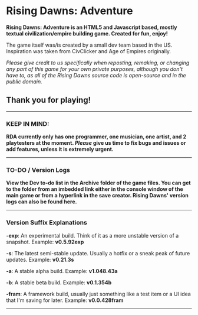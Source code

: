 # **Rising Dawns: Adventure**
**Rising Dawns: Adventure is an HTML5 and Javascript based, mostly textual civilization/empire building game. Created for fun, enjoy!**

The game itself was/is created by a small dev team based in the US. Inspiration was taken from CivClicker and Age of Empires originally.

_Please give credit to us specifically when reposting, remaking, or changing any part of this game for your own private purposes, although you don't have to, as all of the Rising Dawns source code is open-source and in the public domain._

## **Thank you for playing!**

---

### **KEEP IN MIND:**
**RDA currently only has one programmer, one musician, one artist, and 2 playtesters at the moment. _Please_ give us time to fix bugs and issues or add features, unless it is extremely urgent.**

---

### **TO-DO / Version Logs**
**View the Dev to-do list in the Archive folder of the game files. You can get to the folder from an imbedded link either in the console window of the main game or from a hyperlink in the save creator. Rising Dawns' version logs can also be found here.**

---

### **Version Suffix Explanations**
**-exp**: An experimental build. Think of it as a more unstable version of a snapshot. Example: **v0.5.92exp**

**-s**: The latest semi-stable update. Usually a hotfix or a sneak peak of future updates. Example: **v0.21.3s**

**-a**: A stable alpha build. Example: **v1.048.43a**

**-b**: A stable beta build. Example: **v0.1.354b**

**-fram**: A framework build, usually just something like a test item or a UI idea that I'm saving for later. Example: **v0.0.428fram**

---
